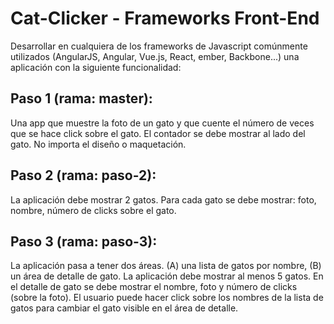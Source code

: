 # Cat-Clicker - Frameworks Front-End
Desarrollar en cualquiera de los frameworks de Javascript comúnmente utilizados
(AngularJS, Angular, Vue.js, React, ember, Backbone...) una aplicación con la siguiente
funcionalidad:

## Paso 1 (rama: master):
Una app que muestre la foto de un gato y que cuente el número de veces que se hace
click sobre el gato. El contador se debe mostrar al lado del gato. No importa el diseño
o maquetación.

## Paso 2 (rama: paso-2):
La aplicación debe mostrar 2 gatos. Para cada gato se debe mostrar: foto, nombre,
número de clicks sobre el gato.

## Paso 3 (rama: paso-3):
La aplicación pasa a tener dos áreas. (A) una lista de gatos por nombre, (B) un área de
detalle de gato. La aplicación debe mostrar al menos 5 gatos. En el detalle de gato se
debe mostrar el nombre, foto y número de clicks (sobre la foto). El usuario puede
hacer click sobre los nombres de la lista de gatos para cambiar el gato visible en el área
de detalle.